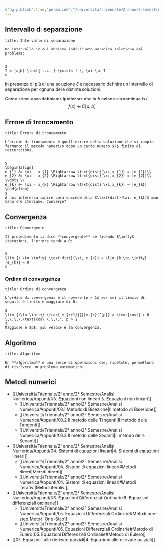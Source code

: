 ```yaml
---
{"dg-publish":true,"permalink":"/universita/triennale/2-anno/2-semestre/analisi-numerica/appunti/01-introduzione-ai-metodi-numerici/"}
---
```



## Intervallo di separazione

```ad-Definizione
title: Intervallo di separazione

Un intervallo in cui abbiamo individuato un'unica soluzione del problema:


$
I = [a,b] \text{ t.c. } \exists ! \, \xi \in I
$

```

In presenza di più di una soluzione $\xi$ è necessario definire un intervallo di separazione per ognuna delle distinte soluzioni.

Come prima cosa dobbiamo ipotizzare che la funzione sia continua in $I$:
$$
f(x) \in C [a,b]
$$

## Errore di troncamento

```ad-Definizione
title: Errore di troncamento

L'errore di troncamento è quell'errore nella soluzione che si compie fermando il metodo numerico dopo un certo numero $k$ finito di reiterazioni.


$
\begin{align}
e_{1} &= \xi - x_{1} \Rightarrow \text{dist}(\xi,x_{1}) = |e_{1}|\\
e_{2} &= \xi - x_{2} \Rightarrow \text{dist}(\xi,x_{2}) = |e_{2}|\\
\vdots \\
e_{k} &= \xi - x_{k} \Rightarrow \text{dist}(\xi,x_{k}) = |e_{k}|
\end{align}
$
A noi interessa capire cosa succede alla $\text{dist}(\xi, e_{k})$ man mano che iteriamo. Converge?
```

## Convergenza

```ad-Definizione
title: Convergente

Il procedimento si dice **convergente** se facendo $\infty$ iterazioni, l'errore tende a 0:


$
\lim_{k \to \infty} \text{dist}(\xi, x_{k}) = \lim_{k \to \infty} |e_{k}| = 0
$
```

### Ordine di convergenza

```ad-Definizione
title: Ordine di convergenza

L'ordine di convergenza è il numero $p > 1$ per cui il limite di seguito è finito e maggiore di 0:

$
\lim_{k\to \infty} \frac{|e_{k+1}|}{|e_{k}|^{p}} = \text{cost} > 0 \,\,\,\,\text{con} \,\,\,\, p > 1
$
Maggiore è $p$, più veloce è la convergenza.

```

## Algoritmo

```ad-Definizione
title: Algoritmo

Un **algoritmo** è una serie di operazioni che, ripetute, permettono di risolvere un problema matematico.

```


## Metodi numerici
- [[Università/Triennale/2° anno/2° Semestre/Analisi Numerica/Appunti/03. Equazioni non lineari\|3. Equazioni non lineari]]
	- [[Università/Triennale/2° anno/2° Semestre/Analisi Numerica/Appunti/03.1 Metodo di Bisezione\|Il metodo di Bisezione]]
	- [[Università/Triennale/2° anno/2° Semestre/Analisi Numerica/Appunti/03.2 Il metodo delle Tangenti\|Il metodo delle Tangenti]]
	- [[Università/Triennale/2° anno/2° Semestre/Analisi Numerica/Appunti/03.3 Il metodo delle Secanti\|Il metodo delle Secanti]]
- [[Università/Triennale/2° anno/2° Semestre/Analisi Numerica/Appunti/04. Sistemi di equazioni lineari\|4. Sistemi di equazioni lineari]]
	- [[Università/Triennale/2° anno/2° Semestre/Analisi Numerica/Appunti/04. Sistemi di equazioni lineari#Metodi diretti\|Metodi diretti]]
	- [[Università/Triennale/2° anno/2° Semestre/Analisi Numerica/Appunti/04. Sistemi di equazioni lineari#Metodi iterativi\|Metodi iterativi]]
- [[Università/Triennale/2° anno/2° Semestre/Analisi Numerica/Appunti/05. Equazioni Differenziali Ordinarie\|5. Equazioni differenziali ordinarie]]
	- [[Università/Triennale/2° anno/2° Semestre/Analisi Numerica/Appunti/05. Equazioni Differenziali Ordinarie#Metodi one-step\|Metodi One-Step]]
	- [[Università/Triennale/2° anno/2° Semestre/Analisi Numerica/Appunti/05. Equazioni Differenziali Ordinarie#Metodo di Eulero\|05. Equazioni Differenziali Ordinarie#Metodo di Eulero]]
- [[06. Equazioni alle derivate parziali\|4. Equazioni alle derivate parziali]]



